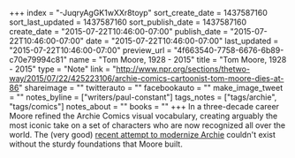 +++
index = "-JuqryAgGK1wXXr8toyp"
sort_create_date = 1437587160
sort_last_updated = 1437587160
sort_publish_date = 1437587160
create_date = "2015-07-22T10:46:00-07:00"
publish_date = "2015-07-22T10:46:00-07:00"
date = "2015-07-22T10:46:00-07:00"
last_updated = "2015-07-22T10:46:00-07:00"
preview_url = "4f663540-7758-6676-6b89-c70e79994c81"
name = "Tom Moore, 1928 - 2015"
title = "Tom Moore, 1928 - 2015"
type = "Note"
link = "http://www.npr.org/sections/thetwo-way/2015/07/22/425223106/archie-comics-cartoonist-tom-moore-dies-at-86"
shareimage = ""
twitterauto = ""
facebookauto = ""
make_image_tweet = ""
notes_byline = ["writers/paul-constant"]
tags_notes = ["tags/archie", "tags/comics"]
notes_about = ""
books = ""
+++
In a three-decade career Moore refined the Archie Comics visual vocabulary, creating arguably the most iconic take on a set of characters who are now recognized all over the world. The (very good) [recent attempt to modernize Archie](http://seattlereviewofbooks.com/notes/thursday-comics-hangover-saga-split-in-two/) couldn't exist without the sturdy foundations that Moore built.